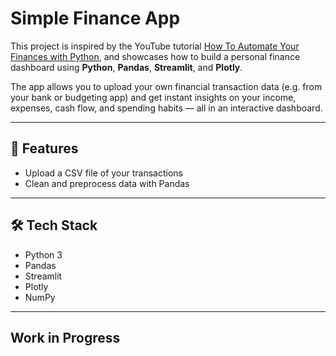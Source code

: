 # Simple Finance App
This project is inspired by the YouTube tutorial [How To Automate Your Finances with Python](https://youtu.be/wqBlmAWqa6A?si=o4ho_91djL6ZXHY0), and showcases how to build a personal finance dashboard using **Python**, **Pandas**, **Streamlit**, and **Plotly**.

The app allows you to upload your own financial transaction data (e.g. from your bank or budgeting app) and get instant insights on your income, expenses, cash flow, and spending habits — all in an interactive dashboard.

---
## 🚀 Features

- Upload a CSV file of your transactions
- Clean and preprocess data with Pandas

---
## 🛠️ Tech Stack

- Python 3
- Pandas
- Streamlit
- Plotly
- NumPy

---
## Work in Progress